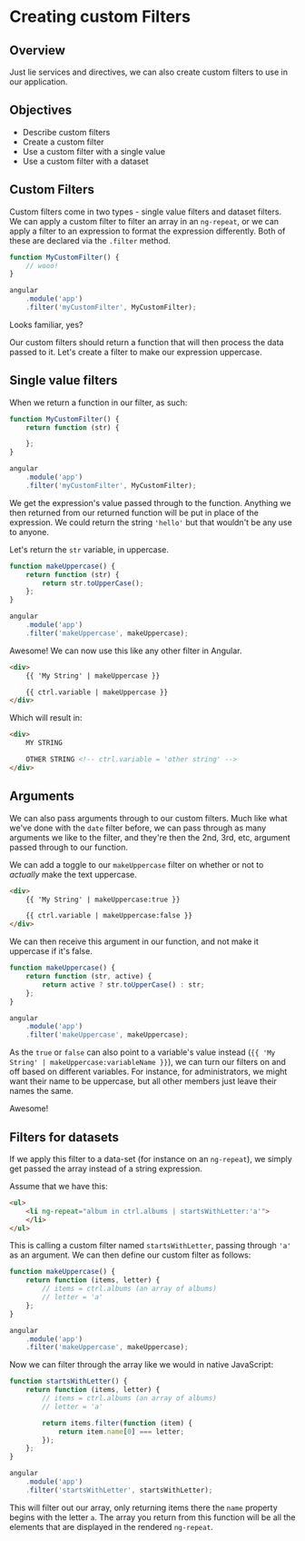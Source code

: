 # Creating custom Filters

## Overview

Just lie services and directives, we can also create custom filters to use in our application.

## Objectives

- Describe custom filters
- Create a custom filter
- Use a custom filter with a single value
- Use a custom filter with a dataset

## Custom Filters

Custom filters come in two types - single value filters and dataset filters. We can apply a custom filter to filter an array in an `ng-repeat`, or we can apply a filter to an expression to format the expression differently. Both of these are declared via the `.filter` method.

```js
function MyCustomFilter() {
	// wooo!
}

angular
	.module('app')
	.filter('myCustomFilter', MyCustomFilter);
```

Looks familiar, yes?

Our custom filters should return a function that will then process the data passed to it. Let's create a filter to make our expression uppercase.

## Single value filters

When we return a function in our filter, as such:

```js
function MyCustomFilter() {
	return function (str) {

	};
}

angular
	.module('app')
	.filter('myCustomFilter', MyCustomFilter);
```

We get the expression's value passed through to the function. Anything we then returned from our returned function will be put in place of the expression. We could return the string `'hello'` but that wouldn't be any use to anyone.

Let's return the `str` variable, in uppercase.

```js
function makeUppercase() {
	return function (str) {
		return str.toUpperCase();
	};
}

angular
	.module('app')
	.filter('makeUppercase', makeUppercase);
```

Awesome! We can now use this like any other filter in Angular.

```html
<div>
	{{ 'My String' | makeUppercase }}

	{{ ctrl.variable | makeUppercase }}
</div>
```

Which will result in:

```html
<div>
	MY STRING

	OTHER STRING <!-- ctrl.variable = 'other string' -->
</div>
```

## Arguments

We can also pass arguments through to our custom filters. Much like what we've done with the `date` filter before, we can pass through as many arguments we like to the filter, and they're then the 2nd, 3rd, etc, argument passed through to our function.

We can add a toggle to our `makeUppercase` filter on whether or not to *actually* make the text uppercase.

```html
<div>
	{{ 'My String' | makeUppercase:true }}

	{{ ctrl.variable | makeUppercase:false }}
</div>
```

We can then receive this argument in our function, and not make it uppercase if it's false.

```js
function makeUppercase() {
	return function (str, active) {
		return active ? str.toUpperCase() : str;
	};
}

angular
	.module('app')
	.filter('makeUppercase', makeUppercase);
```

As the `true` or `false` can also point to a variable's value instead (`{{ 'My String' | makeUppercase:variableName }}`), we can turn our filters on and off based on different variables. For instance, for administrators, we might want their name to be uppercase, but all other members just leave their names the same.

Awesome!

## Filters for datasets

If we apply this filter to a data-set (for instance on an `ng-repeat`), we simply get passed the array instead of a string expression.

Assume that we have this:

```html
<ul>
	<li ng-repeat="album in ctrl.albums | startsWithLetter:'a'">
	</li>
</ul>
```

This is calling a custom filter named `startsWithLetter`, passing through `'a'` as an argument. We can then define our custom filter as follows:

```js
function makeUppercase() {
	return function (items, letter) {
		// items = ctrl.albums (an array of albums)
		// letter = 'a'
	};
}

angular
	.module('app')
	.filter('makeUppercase', makeUppercase);
```

Now we can filter through the array like we would in native JavaScript:

```js
function startsWithLetter() {
	return function (items, letter) {
		// items = ctrl.albums (an array of albums)
		// letter = 'a'

		return items.filter(function (item) {
			return item.name[0] === letter;
		});
	};
}

angular
	.module('app')
	.filter('startsWithLetter', startsWithLetter);
```

This will filter out our array, only returning items there the `name` property begins with the letter `a`. The array you return from this function will be all the elements that are displayed in the rendered `ng-repeat`.